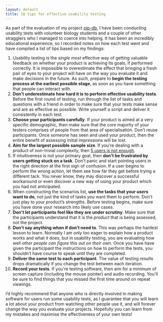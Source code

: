 ```yaml
---
layout: default
title: 10 tips for effective usability testing
---
```


As part of the evaluation of my project
[pip-db](http://www.pip-db.org), I have been conducting usability
tests with volunteer biology students and a couple of other stragglers
who I managed to coerce into helping. It has been an incredibly
educational experience, so I recorded notes on how each test went and
have compiled a list of tips based on my findings:

1. Usability testing is the *single most* effective way of getting
   valuable feedback on whether your product is achieving its goals,
   if performed correctly. It is impossible to overestimate the effect
   that bringing a fresh pair of eyes to your project will have on the
   way you evaluate it and make decisions in the future. As such,
   prepare to **begin the testing process at the earliest possible
   stage**, as soon as you have something that people can interact
   with.
1. **Don’t underestimate how hard it is to perform effective usability
   tests**. Before the first round of testing, run through the list of
   tasks and questions with a friend in order to make sure that your
   tests make sense and are as effective as possible. Write yourself a
   script and deliver it consistently in each test.
1. **Choose your participants carefully**. If your product is aimed at
   a very specific demographic, then make sure that the core majority
   of your testers comprises of people from that area of
   specialisation.  Don’t reuse participants. Once someone has seen
   and used your product, then the entire benefit of assessing initial
   impressions will be lost.
1. **Aim for the largest possible sample size**. If you're dealing
   with a product of non-trivial complexity, then
   [5 users is not enough](http://i-thought.org/blog/computer-science-thoughts/thoughts-on-hci/usability-testing-5-users-is-not-enough).
1. If intuitiveness is not your primary goal, then **don't be
   frustrated by users getting stuck on a task**.  Don't panic and
   start pointing users in the right direction at the first sign of
   confusion. If a user begins to perform the wrong action, let them
   see how far they get before trying a different tack. You never
   know, they may discover a successful workaround or even discover a
   new way of using your product which you had not anticipated.
1. When constructing the scenarios list, **use the tasks that your
   *users* want to do**, not just the kind of tasks *you* want them to
   perform. Don't just play to your product’s strengths. Before testing
   begins, make sure you have done your research into likely use cases.
1. **Don't let participants feel like they are under scrutiny**. Make
   sure that the participants understand that it is the *product* that
   is being assessed, not the project.
1. **Don’t say anything when if don’t need to**. This was perhaps the
   hardest lesson to learn. Normally I am only too eager to explain
   how a product works and what it does, but in usability testing, you
   are evaluating how well *other people can figure this out on their
   own*. Once you have have given the participant the instructions on
   how to perform the tests, you shouldn’t have course to speak until
   they are completed.
1. **Deliver the same test to each participant**. The value of testing
   results drops dramatically if you change the test between each
   iteration.
1. **Record your tests**. If you're testing software, then aim for a
   minimum of screen capture (including the mouse pointer) and audio
   recording. You'll be sure to find things that you missed the first
   time around on repeat viewings.

I’d highly recommend that anyone who is directly involved in making
software for users run some usability tests, as I guarantee that you
will learn a lot about your product from watching other people use it,
and will forever change the way you evaluate your projects. Hopefully
you can learn from my mistakes and maximise the effectiveness of your
own tests!
